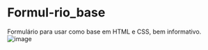 # Formul-rio_base
Formulário para usar como base em HTML e CSS, bem informativo.
![image](https://github.com/VicenteVJ/Formul-rio_base/assets/106132901/f49a9059-78ac-4d2f-bb4e-8efffc7ba331)

